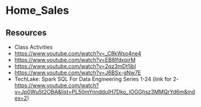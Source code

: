 # Home_Sales

## Resources
- Class Activities
- https://www.youtube.com/watch?v=_C8kWso4ne4
- https://www.youtube.com/watch?v=EB8lfdxpirM
- https://www.youtube.com/watch?v=2qz3mDt1ibI
- https://www.youtube.com/watch?v=J6BSx-gNw7E
- TechLake: Spark SQL For Data Engineering Series 1-24 (link for 2- https://www.youtube.com/watch?v=Jp0Wu5t2OBA&list=PL50mYnndduIH7Dko_jOGGhsz3MMQrYd6m&index=2)

